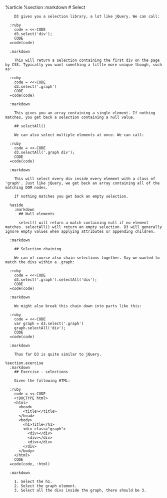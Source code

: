 %article
    %section
      :markdown
        # Select
  
        D3 gives you a selection library, a lot like jQuery. We can call:
  
      :ruby
        code = <<-CODE
        d3.select('div');
        CODE
      =code(code)
  
      :markdown
  
        This will return a selection containing the first div on the page by CSS. Typically you want something a little more unique though, such as:
  
      :ruby
        code = <<-CODE
        d3.select('.graph')
        CODE
      =code(code)
  
      :markdown
  
        This gives you an array containing a single element. If nothing matches, you get back a selection containing a null value.
  
        ## selectAll()
  
        We can also select multiple elements at once. We can call:
  
      :ruby
        code = <<-CODE
        d3.selectAll('.graph div');
        CODE
      =code(code)
  
      :markdown
  
        This will select every div inside every element with a class of 'graph'. Just like jQuery, we get back an array containing all of the matching DOM nodes.
  
        If nothing matches you get back an empty selection.
  
      %aside
        :markdown
          ## Null elements
  
          select() will return a match containing null if no element matches. selectAll() will return an empty selection. D3 will generally ignore empty values when applying attributes or appending children.
  
      :markdown
  
        ## Selection chaining
  
        We can of course also chain selections together. Say we wanted to match the divs within a .graph:
  
      :ruby
        code = <<-CODE
        d3.select('.graph').selectAll('div');
        CODE
      =code(code)
  
      :markdown
  
        We might also break this chain down into parts like this:
  
      :ruby
        code = <<-CODE
        var graph = d3.select('.graph')
        graph.selectAll('div');
        CODE
      =code(code)
  
      :markdown
  
        Thus far D3 is quite similar to jQuery.
  
    %section.exercise
      :markdown
        ## Exercise - selections
  
        Given the following HTML:
  
      :ruby
        code = <<-CODE
        <!DOCTYPE html>
        <html>
          <head>
            <title></title>
          </head>
          <body>
            <h1>Title</h1>
            <div class="graph">
              <div></div>
              <div></div>
              <div></div>
            </div>
          </body>
        </html>
        CODE
      =code(code, :html)
  
      :markdown
  
        1. Select the h1.
        2. Select the graph element.
        3. Select all the divs inside the graph, there should be 3.
  